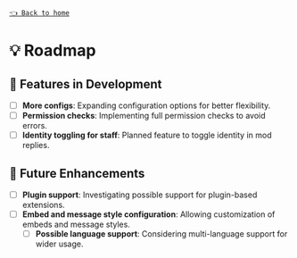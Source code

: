 [`👈 Back to home`](../README.md)

# 💡 Roadmap

## 🔧 Features in Development

- [ ] **More configs**: Expanding configuration options for better flexibility.
- [ ] **Permission checks**: Implementing full permission checks to avoid errors.
- [ ] **Identity toggling for staff**: Planned feature to toggle identity in mod replies.

## 🚀 Future Enhancements

- [ ] **Plugin support**: Investigating possible support for plugin-based extensions.
- [ ] **Embed and message style configuration**: Allowing customization of embeds and message styles.
  - [ ] **Possible language support**: Considering multi-language support for wider usage.
